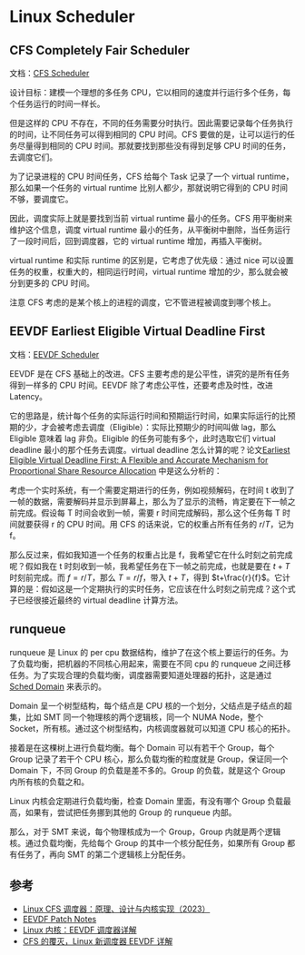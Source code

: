 # Linux Scheduler

## CFS Completely Fair Scheduler

文档：[CFS Scheduler](https://docs.kernel.org/scheduler/sched-design-CFS.html)

设计目标：建模一个理想的多任务 CPU，它以相同的速度并行运行多个任务，每个任务运行的时间一样长。

但是这样的 CPU 不存在，不同的任务需要分时执行。因此需要记录每个任务执行的时间，让不同任务可以得到相同的 CPU 时间。CFS 要做的是，让可以运行的任务尽量得到相同的 CPU 时间。那就要找到那些没有得到足够 CPU 时间的任务，去调度它们。

为了记录进程的 CPU 时间任务，CFS 给每个 Task 记录了一个 virtual runtime，那么如果一个任务的 virtual runtime 比别人都少，那就说明它得到的 CPU 时间不够，要调度它。

因此，调度实际上就是要找到当前 virtual runtime 最小的任务。CFS 用平衡树来维护这个信息，调度 virtual runtime 最小的任务，从平衡树中删除，当任务运行了一段时间后，回到调度器，它的 virtual runtime 增加，再插入平衡树。

virtual runtime 和实际 runtime 的区别是，它考虑了优先级：通过 nice 可以设置任务的权重，权重大的，相同运行时间，virtual runtime 增加的少，那么就会被分到更多的 CPU 时间。

注意 CFS 考虑的是某个核上的进程的调度，它不管进程被调度到哪个核上。

## EEVDF Earliest Eligible Virtual Deadline First

文档：[EEVDF Scheduler](https://docs.kernel.org/scheduler/sched-eevdf.html)

EEVDF 是在 CFS 基础上的改进。CFS 主要考虑的是公平性，讲究的是所有任务得到一样多的 CPU 时间。EEVDF 除了考虑公平性，还要考虑及时性，改进 Latency。

它的思路是，统计每个任务的实际运行时间和预期运行时间，如果实际运行的比预期的少，才会被考虑去调度（Eligible）：实际比预期少的时间叫做 lag，那么 Eligible 意味着 lag 非负。Eligible 的任务可能有多个，此时选取它们 virtual deadline 最小的那个任务去调度。virtual deadline 怎么计算的呢？论文[Earliest Eligible Virtual Deadline First: A Flexible and Accurate Mechanism for Proportional Share Resource Allocation](https://citeseerx.ist.psu.edu/document?repid=rep1&type=pdf&doi=805acf7726282721504c8f00575d91ebfd750564) 中是这么分析的：

考虑一个实时系统，有一个需要定期进行的任务，例如视频解码，在时间 t 收到了一帧的数据，需要解码并显示到屏幕上，那么为了显示的流畅，肯定要在下一帧之前完成。假设每 T 时间会收到一帧，需要 r 时间完成解码，那么这个任务每 T 时间就要获得 r 的 CPU 时间。用 CFS 的话来说，它的权重占所有任务的 $r/T$，记为 f。

那么反过来，假如我知道一个任务的权重占比是 f，我希望它在什么时刻之前完成呢？假如我在 t 时刻收到一帧，我希望任务在下一帧之前完成，也就是要在 $t+T$ 时刻前完成。而 $f=r/T$，那么 $T=r/f$，带入 $t+T$，得到 $t+\frac{r}{f}$。它计算的是：假如这是一个定期执行的实时任务，它应该在什么时刻之前完成？这个式子已经很接近最终的 virtual deadline 计算方法。

## runqueue

runqueue 是 Linux 的 per cpu 数据结构，维护了在这个核上要运行的任务。为了负载均衡，把机器的不同核心用起来，需要在不同 cpu 的 runqueue 之间迁移任务。为了实现合理的负载均衡，调度器需要知道处理器的拓扑，这是通过 [Sched Domain](https://docs.kernel.org/scheduler/sched-domains.html) 来表示的。

Domain 呈一个树型结构，每个结点是 CPU 核的一个划分，父结点是子结点的超集，比如 SMT 同一个物理核的两个逻辑核，同一个 NUMA Node，整个 Socket，所有核。通过这个树型结构，内核调度器就可以知道 CPU 核心的拓扑。

接着是在这棵树上进行负载均衡。每个 Domain 可以有若干个 Group，每个 Group 记录了若干个 CPU 核心，那么负载均衡的粒度就是 Group，保证同一个 Domain 下，不同 Group 的负载是差不多的。Group 的负载，就是这个 Group 内所有核的负载之和。

Linux 内核会定期进行负载均衡，检查 Domain 里面，有没有哪个 Group 负载最高，如果有，尝试把任务挪到其他的 Group 的 runqueue 内部。

那么，对于 SMT 来说，每个物理核成为一个 Group，Group 内就是两个逻辑核。通过负载均衡，先给每个 Group 的其中一个核分配任务，如果所有 Group 都有任务了，再向 SMT 的第二个逻辑核上分配任务。

## 参考

- [Linux CFS 调度器：原理、设计与内核实现（2023）](http://arthurchiao.art/blog/linux-cfs-design-and-implementation-zh/)
- [EEVDF Patch Notes](https://hackmd.io/@Kuanch/eevdf)
- [Linux 内核：EEVDF 调度器详解](https://zhuanlan.zhihu.com/p/704413081)
- [CFS 的覆灭，Linux 新调度器 EEVDF 详解](https://zhuanlan.zhihu.com/p/683775984)